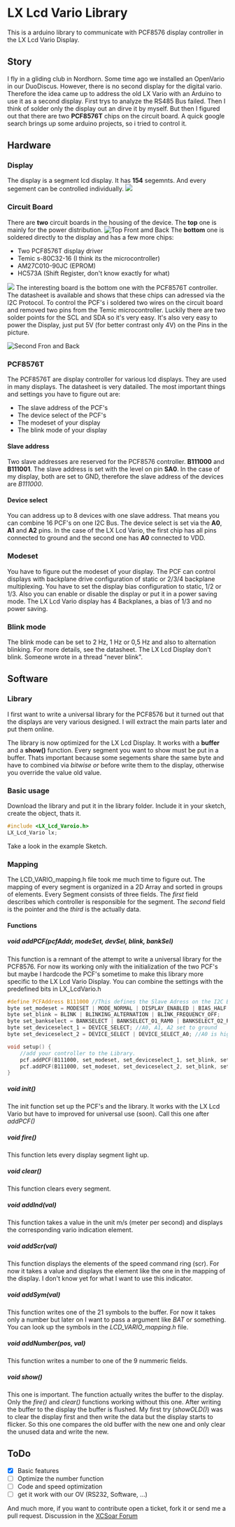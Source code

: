 # LX Lcd Vario Library
This is a arduino library to communicate with PCF8576 display controller in the LX Lcd Vario Display.

## Story
I fly in a gliding club in Nordhorn. Some time ago we installed an OpenVario in our DuoDiscus. However, there is no second display for the digital vario. Therefore the idea came up to address the old LX Vario with an Arduino to use it as a second display.
First trys to analyze the RS485 Bus failed. Then I think of solder only the display out an dirve it by myself. But then I figured out that there are two **PCF8576T** chips on the circuit board. A quick google search brings up some arduino projects, so i tried to control it.

## Hardware
### Display
The display is a segment lcd display. It has **154** segemnts. And every segement can be controlled individually.
![](.img/LX_Vario.jpg)
### Circuit Board
There are __two__ circuit boards in the housing of the device.
The **top** one is mainly for the power distribution.
![Top Front amd Back](.img/first_front_back.jpg)
The **bottom** one is soldered directly to the display and has a few more chips:
* Two PCF8576T display driver
* Temic s-80C32-16 (I think its the microcontroller)
* AM27C010-90JC (EPROM)
* HC573A (Shift Register, don't know exactly for what)

![](.img/I2C_Power.jpg)
The interesting board is the bottom one with the PCF8576T controller. The datasheet is available and shows that these chips can adressed via the I2C Protocol. To control the PCF's i soldered two wires on the circuit board and removed two pins from the Temic microcontroller. Luckily there are two solder points for the SCL and SDA so it's very easy. It's also very easy to power the Display, just put 5V (for better contrast only 4V) on the Pins in the picture.

![Second Fron and Back](.img/second_front_back.jpg)
### PCF8576T
The PCF8576T are display controller for various lcd displays. They are used in many displays. The datasheet is very datailed. The most important things and settings you have to figure out are:
* The slave address of the PCF's
* The device select of the PCF's
* The modeset of your display
* The blink mode of your display

#### Slave address
Two slave addresses are reserved for the PCF8576 controller. **B111000** and **B111001**. The slave address is set with the level on pin **SA0**. In the case of my display, both are set to GND, therefore the slave address of the devices are _B111000_.
#### Device select
You can address up to 8 devices with one slave address. That means you can combine 16 PCF's on one I2C Bus. The device select is set via the **A0**, **A1** and **A2** pins. In the case of the LX Lcd Vario, the first chip has all pins connected to ground and the second one has **A0** connected to VDD.
### Modeset
You have to figure out the modeset of your display. The PCF can control displays with backplane drive configuration of static or 2/3/4 backplane multiplexing. You have to set the display bias configuration to static, 1/2 or 1/3. Also you can enable or disable the display or put it in a power saving mode. The LX Lcd Vario display has 4 Backplanes, a bias of 1/3 and no power saving.
### Blink mode
The blink mode can be set to 2 Hz, 1 Hz or 0,5 Hz and also to alternation blinking. For more details, see the datasheet. The LX Lcd Display don't blink. Someone wrote in a thread "never blink".
## Software
### Library
I first want to write a universal library for the PCF8576 but it turned out that the displays are very various designed. I will extract the main parts later and put them online.

The library is now optimized for the LX Lcd Display. It works with a **buffer** and a **show()** function. Every segment you want to show must be put in a buffer. Thats important because some segements share the same byte and have to combined via _bitwise or_ before write them to the display, otherwise you override the value old value.
### Basic usage
Download the library and put it in the library folder. Include it in your sketch, create the object, thats it.
```c
#include <LX_Lcd_Varoio.h>
LX_Lcd_Vario lx;
```
Take a look in the example Sketch.
### Mapping
The LCD_VARIO_mapping.h file took me much time to figure out. The mapping of every segment is organized in a 2D Array and sorted in groups of elements. Every Segment consists of three fields. The *first* field describes which controller is responsible for the segment. The *second* field is the pointer and the *third* is the actually data.
#### Functions
##### void addPCF(pcfAddr, modeSet, devSel, blink, bankSel)
This function is a remnant of the attempt to write a universal library for the PCF8576. For now its working only with the initialization of the two PCF's but maybe I hardcode the PCF's sometime to make this library more specific to the LX Lcd Vario Display. You can combine the settings with the predefined bits in LX_LcdVario.h
```c
#define PCFAddress B111000 //This defines the Slave Adress on the I2C Bus, its controlled via the SA0 Pin
byte set_modeset = MODESET | MODE_NORMAL | DISPLAY_ENABLED | BIAS_HALF | DRIVE_4;
byte set_blink = BLINK | BLINKING_ALTERNATION | BLINK_FREQUENCY_OFF;
byte set_bankselect = BANKSELECT | BANKSELECT_O1_RAM0 | BANKSELECT_O2_RAM0; //doesn't really matter, because Drive mode is 4
byte set_deviceselect_1 = DEVICE_SELECT; //A0, A1, A2 set to ground
byte set_deviceselect_2 = DEVICE_SELECT | DEVICE_SELECT_A0; //A0 is high, the others low

void setup() {
	//add your controller to the Library.
	pcf.addPCF(B111000, set_modeset, set_deviceselect_1, set_blink, set_bankselect);
	pcf.addPCF(B111000, set_modeset, set_deviceselect_2, set_blink, set_bankselect);
}
```
##### void init()
The init function set up the PCF's and the library. It works with the LX Lcd Vario but have to improved for universal use (soon). Call this one after *addPCF()*
##### void fire()
This function lets every display segment light up.
##### void clear()
This function clears every segment.
##### void addInd(val)
This function takes a value in the unit m/s (meter per second) and displays the corresponding vario indication element.
##### void addScr(val)
This function displays the elements of the speed command ring (scr). For now it takes a value and displays the element like the one in the mapping of the display. I don't know yet for what I want to use this indicator.
##### void addSym(val)
This function writes one of the 21 symbols to the buffer. For now it takes only a number but later on I want to pass a argument like *BAT* or something. You can look up the symbols in the *LCD_VARIO_mapping.h* file.
##### void addNumber(pos, val)
This function writes a number to one of the 9 nummeric fields.
##### void show()
This one is important. The function actually writes the buffer to the display. Only the *fire()* and *clear()* functions working without this one. After writing the buffer to the display the buffer is flushed. My first try (*showOLD()*) was to clear the display first and then write the data but the display starts to flicker. So this one compares the old buffer with the new one and only clear the unused data and write the new.
## ToDo
- [x] Basic features
- [ ] Optimize the number function
- [ ] Code and speed optimization
- [ ] get it work with our OV (RS232, Software, ...)

And much more, if you want to contribute open a ticket, fork it or send me a pull request.
Discussion in the [XCSoar Forum](https://forum.xcsoar.org/viewtopic.php?f=30&t=3335)

